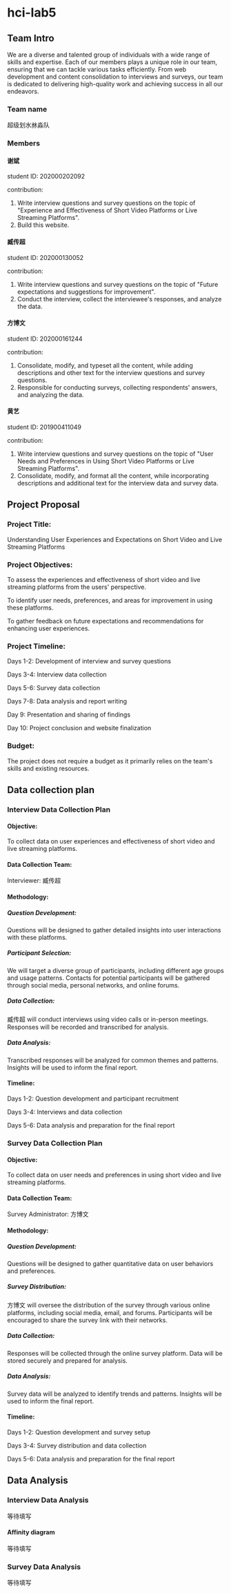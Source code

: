 # hci-lab5

## Team Intro

We are a diverse and talented group of individuals with a wide range of skills and expertise. Each of our members plays a unique role in our team, ensuring that we can tackle various tasks efficiently. From web development and content consolidation to interviews and surveys, our team is dedicated to delivering high-quality work and achieving success in all our endeavors. 

### Team name
超级划水沝淼队

### Members

#### 谢斌
student ID: 202000202092

contribution: 
1. Write interview questions and survey questions on the topic of "Experience and Effectiveness of Short Video Platforms or Live Streaming Platforms".
2. Build this website.

#### 臧传超
student ID: 202000130052

contribution: 
1. Write interview questions and survey questions on the topic of "Future expectations and suggestions for improvement".
2. Conduct the interview, collect the interviewee's responses, and analyze the data.

#### 方博文
student ID: 202000161244

contribution: 
1. Consolidate, modify, and typeset all the content, while adding descriptions and other text for the interview questions and survey questions.
2. Responsible for conducting surveys, collecting respondents' answers, and analyzing the data.

#### 黄艺
student ID: 201900411049

contribution: 
1. Write interview questions and survey questions on the topic of "User Needs and Preferences in Using Short Video Platforms or Live Streaming Platforms".
2. Consolidate, modify, and format all the content, while incorporating descriptions and additional text for the interview data and survey data.


## Project Proposal
### Project Title: 
Understanding User Experiences and Expectations on Short Video and Live Streaming Platforms

### Project Objectives:
To assess the experiences and effectiveness of short video and live streaming platforms from the users' perspective.

To identify user needs, preferences, and areas for improvement in using these platforms.

To gather feedback on future expectations and recommendations for enhancing user experiences.

### Project Timeline:
Days 1-2: Development of interview and survey questions

Days 3-4: Interview data collection

Days 5-6: Survey data collection

Days 7-8: Data analysis and report writing

Day 9: Presentation and sharing of findings

Day 10: Project conclusion and website finalization

### Budget:
The project does not require a budget as it primarily relies on the team's skills and existing resources.

## Data collection plan

### Interview Data Collection Plan
#### Objective:
To collect data on user experiences and effectiveness of short video and live streaming platforms.

#### Data Collection Team:
Interviewer: 臧传超

#### Methodology:
##### Question Development:
Questions will be designed to gather detailed insights into user interactions with these platforms.

##### Participant Selection:
We will target a diverse group of participants, including different age groups and usage patterns.
Contacts for potential participants will be gathered through social media, personal networks, and online forums.

##### Data Collection:
臧传超 will conduct interviews using video calls or in-person meetings.
Responses will be recorded and transcribed for analysis.

##### Data Analysis:
Transcribed responses will be analyzed for common themes and patterns.
Insights will be used to inform the final report.

#### Timeline:
Days 1-2: Question development and participant recruitment

Days 3-4: Interviews and data collection

Days 5-6: Data analysis and preparation for the final report

### Survey Data Collection Plan
#### Objective:
To collect data on user needs and preferences in using short video and live streaming platforms.

#### Data Collection Team:
Survey Administrator: 方博文

#### Methodology:
##### Question Development:
Questions will be designed to gather quantitative data on user behaviors and preferences.

##### Survey Distribution:
方博文 will oversee the distribution of the survey through various online platforms, including social media, email, and forums.
Participants will be encouraged to share the survey link with their networks.

##### Data Collection:
Responses will be collected through the online survey platform.
Data will be stored securely and prepared for analysis.

##### Data Analysis:
Survey data will be analyzed to identify trends and patterns.
Insights will be used to inform the final report.

#### Timeline:
Days 1-2: Question development and survey setup

Days 3-4: Survey distribution and data collection

Days 5-6: Data analysis and preparation for the final report


## Data Analysis
### Interview Data Analysis
等待填写

#### Affinity diagram
等待填写

### Survey Data Analysis
等待填写

